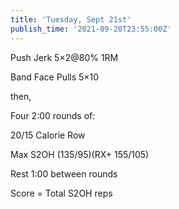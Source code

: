```yaml
---
title: 'Tuesday, Sept 21st'
publish_time: '2021-09-20T23:55:00Z'
---
```


Push Jerk 5×2\@80% 1RM

Band Face Pulls 5×10

then,

Four 2:00 rounds of:

20/15 Calorie Row

Max S2OH (135/95)(RX+ 155/105)

Rest 1:00 between rounds

Score = Total S2OH reps
